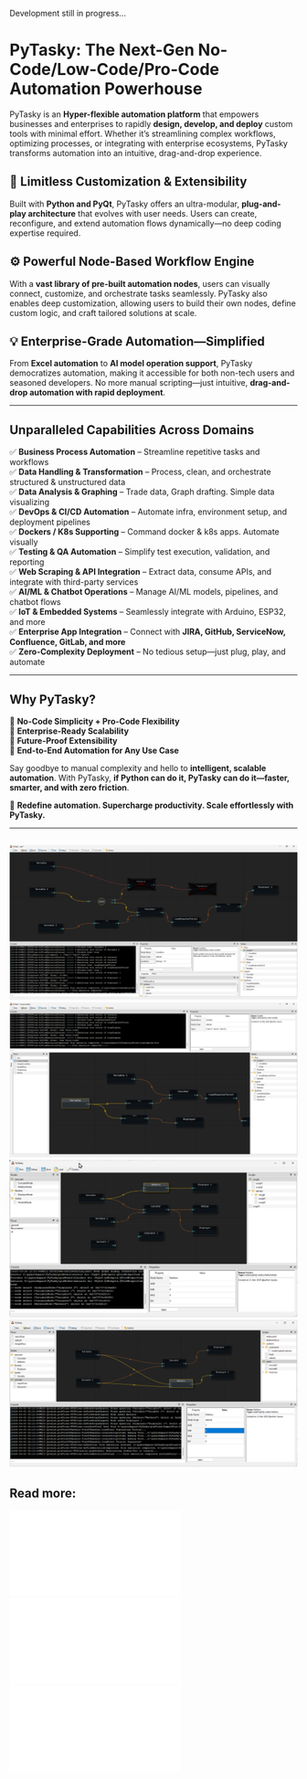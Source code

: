 Development still in progress...

# **PyTasky: The Next-Gen No-Code/Low-Code/Pro-Code Automation Powerhouse**  

PyTasky is an **Hyper-flexible automation platform** that empowers businesses and enterprises to rapidly **design, develop, and deploy** custom tools with minimal effort. Whether it’s streamlining complex workflows, optimizing processes, or integrating with enterprise ecosystems, PyTasky transforms automation into an intuitive, drag-and-drop experience.  

## 🚀 **Limitless Customization & Extensibility**  
Built with **Python and PyQt**, PyTasky offers an ultra-modular, **plug-and-play architecture** that evolves with user needs. Users can create, reconfigure, and extend automation flows dynamically—no deep coding expertise required.  

## ⚙️ **Powerful Node-Based Workflow Engine**  
With a **vast library of pre-built automation nodes**, users can visually connect, customize, and orchestrate tasks seamlessly. PyTasky also enables deep customization, allowing users to build their own nodes, define custom logic, and craft tailored solutions at scale.  

## 💡 **Enterprise-Grade Automation—Simplified**  
From **Excel automation** to **AI model operation support**, PyTasky democratizes automation, making it accessible for both non-tech users and seasoned developers. No more manual scripting—just intuitive, **drag-and-drop automation with rapid deployment**.  

---

## **Unparalleled Capabilities Across Domains**  

✅ **Business Process Automation** – Streamline repetitive tasks and workflows  
✅ **Data Handling & Transformation** – Process, clean, and orchestrate structured & unstructured data  
✅ **Data Analysis & Graphing** – Trade data, Graph drafting. Simple data visualizing  
✅ **DevOps & CI/CD Automation** – Automate infra, environment setup, and deployment pipelines  
✅ **Dockers / K8s Supporting** – Command docker & k8s apps. Automate visually  
✅ **Testing & QA Automation** – Simplify test execution, validation, and reporting  
✅ **Web Scraping & API Integration** – Extract data, consume APIs, and integrate with third-party services  
✅ **AI/ML & Chatbot Operations** – Manage AI/ML models, pipelines, and chatbot flows  
✅ **IoT & Embedded Systems** – Seamlessly integrate with Arduino, ESP32, and more  
✅ **Enterprise App Integration** – Connect with **JIRA, GitHub, ServiceNow, Confluence, GitLab, and more**  
✅ **Zero-Complexity Deployment** – No tedious setup—just plug, play, and automate  

---

## **Why PyTasky?**  
🔹 **No-Code Simplicity + Pro-Code Flexibility**  
🔹 **Enterprise-Ready Scalability**  
🔹 **Future-Proof Extensibility**  
🔹 **End-to-End Automation for Any Use Case**  
  
Say goodbye to manual complexity and hello to **intelligent, scalable automation**. With PyTasky, **if Python can do it, PyTasky can do it—faster, smarter, and with zero friction**.  
  
🚀 **Redefine automation. Supercharge productivity. Scale effortlessly with PyTasky.**
  
---

![PyTasky](https://github.com/kumar-lakshmanan/PyTasky/blob/main/doc/image1.png?raw=true "PyTasky")
![PyTasky](https://github.com/kumar-lakshmanan/PyTasky/blob/main/doc/image2.png?raw=true "PyTasky")
![PyTasky](https://github.com/kumar-lakshmanan/PyTasky/blob/main/doc/image3.png?raw=true "PyTasky")
![PyTasky](https://github.com/kumar-lakshmanan/PyTasky/blob/main/doc/image4.png?raw=true "PyTasky")
---
## Read more:
![Rules](doc/Rules.md)
![Todo](doc/Todo-Ideas.md)
![Node Structure](doc/NodeSkeleton.md)
